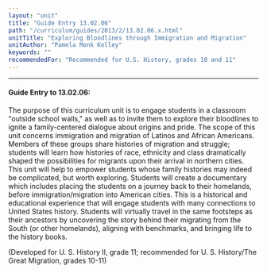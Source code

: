 ```yaml
---
layout: "unit"
title: "Guide Entry 13.02.06"
path: "/curriculum/guides/2013/2/13.02.06.x.html"
unitTitle: "Exploring Bloodlines through Immigration and Migration"
unitAuthor: "Pamela Monk Kelley"
keywords: ""
recommendedFor: "Recommended for U.S. History, grades 10 and 11"
---
```

<body>
<hr/>
<h4>
Guide Entry to 13.02.06:
</h4>
<p>
The purpose of this curriculum unit is to engage students in a classroom "outside school walls," as well as to invite them to explore their bloodlines to ignite a family-centered dialogue about origins and pride. The scope of this unit concerns immigration and migration of Latinos and African Americans. Members of these groups share histories of migration and struggle; students will learn how histories of race, ethnicity and class dramatically shaped the possibilities for migrants upon their arrival in northern cities. This unit will help to empower students whose family histories may indeed be complicated, but worth exploring. Students will create a documentary which includes placing the students on a journey back to their homelands, before immigration/migration into American cities. This is a historical and educational experience that will engage students with many connections to United States history. Students will virtually travel in the same footsteps as their ancestors by uncovering the story behind their migrating from the South (or other homelands), aligning with benchmarks, and bringing life to the history books.
</p>
<p>
(Developed for U. S. History II, grade 11; recommended for U. S. History/The Great Migration, grades 10-11)
</p>
</body>